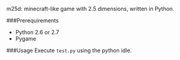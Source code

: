 m25d: minecraft-like game with 2.5 dimensions, written in Python.

###Prerequirements
* Python 2.6 or 2.7
* Pygame

###Usage
Execute `test.py` using the python idle.

